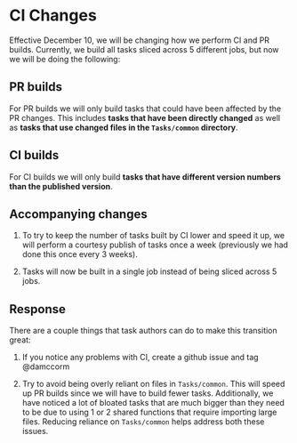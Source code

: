# CI Changes

Effective December 10, we will be changing how we perform CI and PR builds. 
Currently, we build all tasks sliced across 5 different jobs, but now we will be doing the following:

## PR builds

For PR builds we will only build tasks that could have been affected by the PR changes. 
This includes **tasks that have been directly changed** as well as **tasks that use changed files in the ```Tasks/common``` directory**.

## CI builds

For CI builds we will only build **tasks that have different version numbers than the published version**.

## Accompanying changes

1. To try to keep the number of tasks built by CI lower and speed it up, we will perform a courtesy publish of tasks once a week (previously we had done this once every 3 weeks).

2. Tasks will now be built in a single job instead of being sliced across 5 jobs.

## Response

There are a couple things that task authors can do to make this transition great:

1. If you notice any problems with CI, create a github issue and tag @damccorm

2. Try to avoid being overly reliant on files in ```Tasks/common```. This will speed up PR builds since we will have to build fewer tasks.
Additionally, we have noticed a lot of bloated tasks that are much bigger than they need to be due to using 1 or 2 shared functions that require importing large files.
Reducing reliance on ```Tasks/common``` helps address both these issues.
